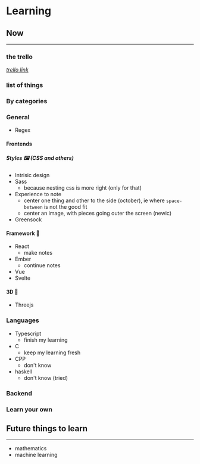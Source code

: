 
# Learning

## Now

---

### the trello

[*trello link*](https://trello.com/b/5kzROj5e/mywork)

### list of things

### By categories

### General

- Regex

#### Frontends

##### Styles 🖼 (CSS and others)

- Intrisic design
- Sass
  - because nesting css is more right (only for that)
- Experience to note
  - center one thing and other to the side (october), ie where `space-between` is not the good fit
  - center an image, with pieces going outer the screen (newic)
- Greensock

#### Framework 🔲

- React
  - make notes
- Ember
  - continue notes
- Vue
- Svelte

#### 3D 📏

- Threejs

### Languages

- Typescript
  - finish my learning
- C
  - keep my learning fresh
- CPP
  - don't know
- haskell
  - don't know (tried)

### Backend

### Learn your own

## Future things to learn

---

- mathematics
- machine learning
